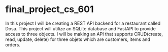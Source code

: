 # final_project_cs_601
In this project I will be creating a REST API backend for a restaurant called Dosa. This project will utilize an SQLite database and FastAPI to provide access to three objects. I will be making an API that supports CRUD(create, read, update, delete) for three objets which are customers, items and orders.